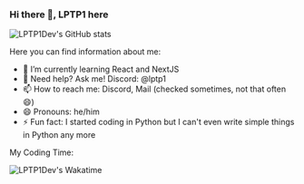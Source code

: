 ### Hi there 👋, LPTP1 here

![LPTP1Dev's GitHub stats](https://github-readme-stats-git-main-lptp1devs-projects.vercel.app/api?username=LPTP1Dev)

Here you can find information about me:

- 🔭 I’m currently learning React and NextJS
- 💬 Need help? Ask me! Discord: @lptp1
- 📫 How to reach me: Discord, Mail (checked sometimes, not that often 😄)
- 😄 Pronouns: he/him
- ⚡ Fun fact: I started coding in Python but I can't even write simple things in Python any more

My Coding Time:

![LPTP1Dev's Wakatime](https://wakatime.com/share/@92fc7b58-1c9a-4936-8139-64bf65696a98/c59c8e1a-5c9e-4162-9dfb-19005d2c2e56.svg)
